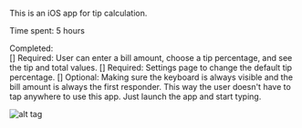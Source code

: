 This is an iOS app for tip calculation.

Time spent: 5 hours

Completed:\
[] Required: User can enter a bill amount, choose a tip percentage, and see the tip and total values.
[] Required: Settings page to change the default tip percentage.
[] Optional: Making sure the keyboard is always visible and the bill amount is always the first responder. This way the user doesn't have to tap anywhere to use this app. Just launch the app and start typing.

![alt tag](https://cloud.githubusercontent.com/assets/4573303/12081378/93b2bd14-b22b-11e5-9679-77667e6a0c5e.gif)
